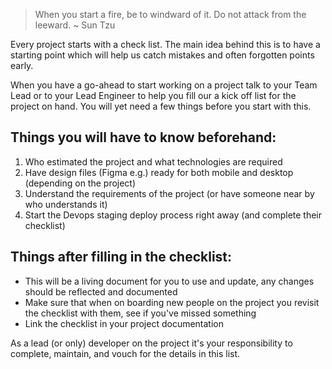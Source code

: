 > When you start a fire, be to windward of it. Do not attack from the leeward.
> ~ Sun Tzu

Every project starts with a check list. The main idea behind this is to have a starting point which will help us catch mistakes and often forgotten points early.

When you have a go-ahead to start working on a project talk to your Team Lead or to your Lead Engineer to help you fill our a kick off list for the project on hand. You will yet need a few things before you start with this.

## Things you will have to know beforehand:

1. Who estimated the project and what technologies are required
2. Have design files (Figma e.g.) ready for both mobile and desktop (depending on the project)
3. Understand the requirements of the project (or have someone near by who understands it)
4. Start the Devops staging deploy process right away (and complete their checklist)

## Things after filling in the checklist:

- This will be a living document for you to use and update, any changes should be reflected and documented
- Make sure that when on boarding new people on the project you revisit the checklist with them, see if you've missed something
- Link the checklist in your project documentation

As a lead (or only) developer on the project it's your responsibility to complete, maintain, and vouch for the details in this list.

